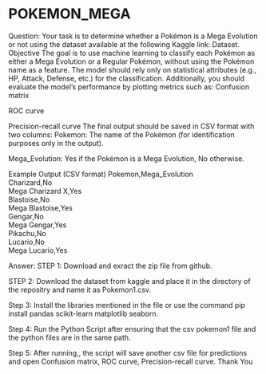 # POKEMON_MEGA
Question: Your task is to determine whether a Pokémon is a Mega Evolution or not using the dataset available at the following Kaggle link: Dataset.
Objective
The goal is to use machine learning to classify each Pokémon as either a Mega Evolution or a Regular Pokémon, without using the Pokémon name as a feature. The model should rely only on statistical attributes (e.g., HP, Attack, Defense, etc.) for the classification. Additionally, you should evaluate the model’s performance by plotting metrics such as:
Confusion matrix


ROC curve


Precision-recall curve
The final output should be saved in CSV format with two columns:
Pokemon: The name of the Pokémon (for identification purposes only in the output).


Mega_Evolution: Yes if the Pokémon is a Mega Evolution, No otherwise.


Example Output (CSV format)
Pokemon,Mega_Evolution  
Charizard,No  
Mega Charizard X,Yes  
Blastoise,No  
Mega Blastoise,Yes  
Gengar,No  
Mega Gengar,Yes  
Pikachu,No  
Lucario,No  
Mega Lucario,Yes 

Answer: 
STEP 1:
Download and exract the zip file from github.

STEP 2: 
Download the dataset from kaggle and place it in the directory of the repositry and name it as Pokemon1.csv.

Step 3:
Install the libraries mentioned in the file or use the command pip install pandas scikit-learn matplotlib seaborn.

Step 4:
Run the Python Script after ensuring that the csv pokemon1 file and the python files are in the same path. 

Step 5: 
After running,, the script will save another csv file for predictions and open Confusion matrix, ROC curve, Precision-recall curve.
Thank You


